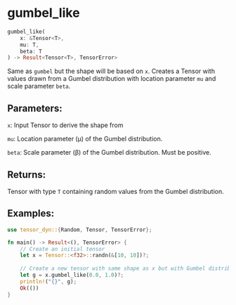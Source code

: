 # gumbel_like
```rust
gumbel_like(
    x: &Tensor<T>,
    mu: T,
    beta: T
) -> Result<Tensor<T>, TensorError>
```
Same as `gumbel` but the shape will be based on `x`. Creates a Tensor with values drawn from a Gumbel distribution with location parameter `mu` and scale parameter `beta`.

## Parameters:
`x`: Input Tensor to derive the shape from

`mu`: Location parameter (μ) of the Gumbel distribution.

`beta`: Scale parameter (β) of the Gumbel distribution. Must be positive.

## Returns:
Tensor with type `T` containing random values from the Gumbel distribution.

## Examples:
```rust
use tensor_dyn::{Random, Tensor, TensorError};

fn main() -> Result<(), TensorError> {
    // Create an initial tensor
    let x = Tensor::<f32>::randn(&[10, 10])?;
    
    // Create a new tensor with same shape as x but with Gumbel distribution
    let g = x.gumbel_like(0.0, 1.0)?;
    println!("{}", g);
    Ok(())
}
```